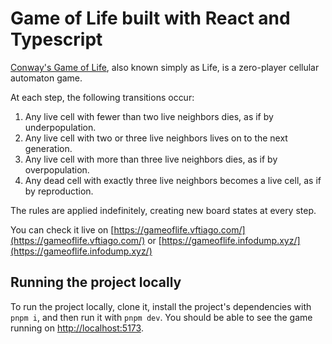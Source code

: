 # Game of Life built with React and Typescript

[Conway's Game of Life](https://en.m.wikipedia.org/wiki/Conway%27s_Game_of_Life), also known simply as Life, is a zero-player cellular automaton game.

At each step, the following transitions occur:

1. Any live cell with fewer than two live neighbors dies, as if by underpopulation.
2. Any live cell with two or three live neighbors lives on to the next generation.
3. Any live cell with more than three live neighbors dies, as if by overpopulation.
4. Any dead cell with exactly three live neighbors becomes a live cell, as if by reproduction.

The rules are applied indefinitely, creating new board states at every step.

You can check it live on [https://gameoflife.vftiago.com/](https://gameoflife.vftiago.com/) or [https://gameoflife.infodump.xyz/](https://gameoflife.infodump.xyz/)

## Running the project locally

To run the project locally, clone it, install the project's dependencies with `pnpm i`, and then run it with `pnpm dev`. You should be able to see the game running on [http://localhost:5173](http://localhost:5173).
